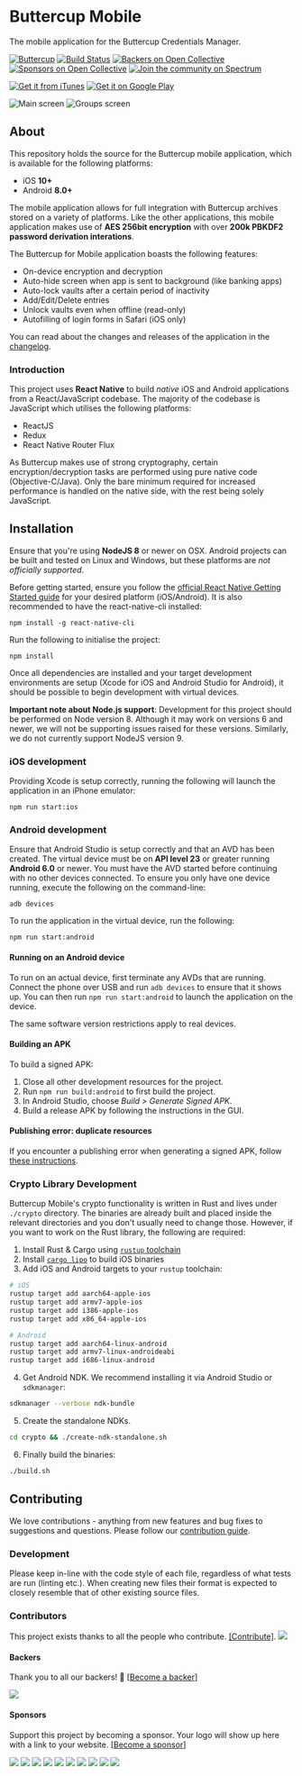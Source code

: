 # Buttercup Mobile
The mobile application for the Buttercup Credentials Manager.

[![Buttercup](https://cdn.rawgit.com/buttercup-pw/buttercup-assets/6582a033/badge/buttercup-slim.svg)](https://buttercup.pw) [![Build Status](https://travis-ci.org/buttercup/buttercup-mobile.svg?branch=master)](https://travis-ci.org/buttercup/buttercup-mobile) [![Backers on Open Collective](https://opencollective.com/buttercup/backers/badge.svg)](#backers) [![Sponsors on Open Collective](https://opencollective.com/buttercup/sponsors/badge.svg)](#sponsors) [![Join the community on Spectrum](https://withspectrum.github.io/badge/badge.svg)](https://spectrum.chat/buttercup)

[![Get it from iTunes](https://buttercup.pw/static/img/appstore.svg)](https://itunes.apple.com/us/app/buttercup-password-manager/id1294001514) [![Get it on Google Play](https://buttercup.pw/static/img/googleplay.svg)](https://play.google.com/store/apps/details?id=com.buttercup&hl=en&utm_campaign=github&pcampaignid=badge-2017-10-31)

![Main screen](https://github.com/buttercup/buttercup-mobile/raw/master/bcup-1.png) ![Groups screen](https://github.com/buttercup/buttercup-mobile/raw/master/bcup-2.png)

## About
This repository holds the source for the Buttercup mobile application, which is available for the following platforms:

 * iOS **10+**
 * Android **8.0+**

The mobile application allows for full integration with Buttercup archives stored on a variety of platforms. Like the other applications, this mobile application makes use of **AES 256bit encryption** with over **200k PBKDF2 password derivation interations**.

The Buttercup for Mobile application boasts the following features:

 * On-device encryption and decryption
 * Auto-hide screen when app is sent to background (like banking apps)
 * Auto-lock vaults after a certain period of inactivity
 * Add/Edit/Delete entries
 * Unlock vaults even when offline (read-only)
 * Autofilling of login forms in Safari (iOS only)

You can read about the changes and releases of the application in the [changelog](CHANGELOG.md).

### Introduction
This project uses **React Native** to build _native_ iOS and Android applications from a React/JavaScript codebase. The majority of the codebase is JavaScript which utilises the following platforms:

 * ReactJS
 * Redux
 * React Native Router Flux

As Buttercup makes use of strong cryptography, certain encryption/decryption tasks are performed using pure native code (Objective-C/Java). Only the bare minimum required for increased performance is handled on the native side, with the rest being solely JavaScript.

## Installation
Ensure that you're using **NodeJS 8** or newer on OSX. Android projects can be built and tested on Linux and Windows, but these platforms are _not officially supported_.

Before getting started, ensure you follow the [official React Native Getting Started guide](https://facebook.github.io/react-native/docs/getting-started.html) for your desired platform (iOS/Android). It is also recommended to have the react-native-cli installed:

```shell
npm install -g react-native-cli
```

Run the following to initialise the project:

```shell
npm install
```

Once all dependencies are installed and your target development environments are setup (Xcode for iOS and Android Studio for Android), it should be possible to begin development with virtual devices.

**Important note about Node.js support**: Development for this project should be performed on Node version 8. Although it may work on versions 6 and newer, we will not be supporting issues raised for these versions. Similarly, we do not currently support NodeJS version 9.

### iOS development
Providing Xcode is setup correctly, running the following will launch the application in an iPhone emulator:

```shell
npm run start:ios
```

### Android development
Ensure that Android Studio is setup correctly and that an AVD has been created. The virtual device must be on **API level 23** or greater running **Android 6.0** or newer. You must have the AVD started before continuing with no other devices connected. To ensure you only have one device running, execute the following on the command-line:

```shell
adb devices
```

To run the application in the virtual device, run the following:

```shell
npm run start:android
```

#### Running on an Android device
To run on an actual device, first terminate any AVDs that are running. Connect the phone over USB and run `adb devices` to ensure that it shows up. You can then run `npm run start:android` to launch the application on the device.

The same software version restrictions apply to real devices.

#### Building an APK
To build a signed APK:

 1. Close all other development resources for the project.
 2. Run `npm run build:android` to first build the project.
 3. In Android Studio, choose _Build > Generate Signed APK_.
 4. Build a release APK by following the instructions in the GUI.

#### Publishing error: duplicate resources

If you encounter a publishing error when generating a signed APK, follow [these instructions](https://stackoverflow.com/questions/52632950/react-native-0-57-1-android-duplicate-resources#answer-55245362).

### Crypto Library Development

Buttercup Mobile's crypto functionality is written in Rust and lives under `./crypto` directory. The binaries are already built and placed inside the relevant directories and you don't usually need to change those. However, if you want to work on the Rust library, the following are required:

1. Install Rust & Cargo using [`rustup` toolchain](https://rustup.rs/)
2. Install [`cargo lipo`](https://github.com/TimNN/cargo-lipo) to build iOS binaries
3. Add iOS and Android targets to your `rustup` toolchain:

```sh
# iOS
rustup target add aarch64-apple-ios
rustup target add armv7-apple-ios
rustup target add i386-apple-ios
rustup target add x86_64-apple-ios

# Android
rustup target add aarch64-linux-android
rustup target add armv7-linux-androideabi
rustup target add i686-linux-android
```

4. Get Android NDK. We recommend installing it via Android Studio or `sdkmanager`:

```sh
sdkmanager --verbose ndk-bundle
```

5. Create the standalone NDKs.

```sh
cd crypto && ./create-ndk-standalone.sh
```

6. Finally build the binaries:

```sh
./build.sh
```

## Contributing
We love contributions - anything from new features and bug fixes to suggestions and questions. Please follow our [contribution guide](CONTRIBUTING.md).

### Development
Please keep in-line with the code style of each file, regardless of what tests are run (linting etc.). When creating new files their format is expected to closely resemble that of other existing source files.

### Contributors

This project exists thanks to all the people who contribute. [[Contribute]](CONTRIBUTING.md).
<a href="graphs/contributors"><img src="https://opencollective.com/buttercup/contributors.svg?width=890" /></a>

#### Backers

Thank you to all our backers! 🙏 [[Become a backer](https://opencollective.com/buttercup#backer)]

<a href="https://opencollective.com/buttercup#backers" target="_blank"><img src="https://opencollective.com/buttercup/backers.svg?width=890"></a>

#### Sponsors

Support this project by becoming a sponsor. Your logo will show up here with a link to your website. [[Become a sponsor](https://opencollective.com/buttercup#sponsor)]

<a href="https://opencollective.com/buttercup/sponsor/0/website" target="_blank"><img src="https://opencollective.com/buttercup/sponsor/0/avatar.svg"></a>
<a href="https://opencollective.com/buttercup/sponsor/1/website" target="_blank"><img src="https://opencollective.com/buttercup/sponsor/1/avatar.svg"></a>
<a href="https://opencollective.com/buttercup/sponsor/2/website" target="_blank"><img src="https://opencollective.com/buttercup/sponsor/2/avatar.svg"></a>
<a href="https://opencollective.com/buttercup/sponsor/3/website" target="_blank"><img src="https://opencollective.com/buttercup/sponsor/3/avatar.svg"></a>
<a href="https://opencollective.com/buttercup/sponsor/4/website" target="_blank"><img src="https://opencollective.com/buttercup/sponsor/4/avatar.svg"></a>
<a href="https://opencollective.com/buttercup/sponsor/5/website" target="_blank"><img src="https://opencollective.com/buttercup/sponsor/5/avatar.svg"></a>
<a href="https://opencollective.com/buttercup/sponsor/6/website" target="_blank"><img src="https://opencollective.com/buttercup/sponsor/6/avatar.svg"></a>
<a href="https://opencollective.com/buttercup/sponsor/7/website" target="_blank"><img src="https://opencollective.com/buttercup/sponsor/7/avatar.svg"></a>
<a href="https://opencollective.com/buttercup/sponsor/8/website" target="_blank"><img src="https://opencollective.com/buttercup/sponsor/8/avatar.svg"></a>
<a href="https://opencollective.com/buttercup/sponsor/9/website" target="_blank"><img src="https://opencollective.com/buttercup/sponsor/9/avatar.svg"></a>
